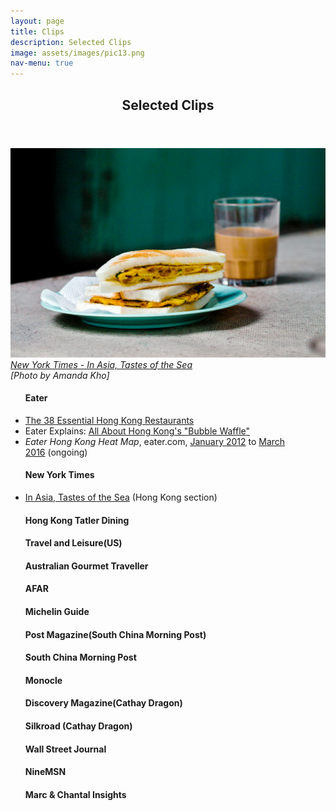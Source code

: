 ```yaml
---
layout: page
title: Clips
description: Selected Clips
image: assets/images/pic13.png
nav-menu: true
---
```


<!-- Main -->
<div id="main">

<!-- One -->
<section id="one">
	<div class="inner">
		<header class="major">
			<h2>Selected Clips</h2>
			</header>
		<p><span class="image fit"><img src="assets/images/pic13.png" alt="" /><i><a href="http://www.nytimes.com/interactive/2015/02/18/travel/In-Asia-Tastes-of-the-Sea.html?ref=travel" target="_blank">New York Times - In Asia, Tastes of the Sea</a><br />[Photo by Amanda Kho]</i></span>
<div class="row">
<div class="4u 12u$(medium)">
<ul class="alt">
<h4>Eater</h4>
<li><a href="http://www.eater.com/maps/best-hong-kong-restaurants" target="_blank">The 38 Essential Hong Kong Restaurants</a></li>
<li>Eater Explains:&nbsp;<a href="https://www.eater.com/2017/7/7/15928320/hong-kong-bubble-waffle-egglet-gai-daan-zai-ice-cream" target="_blank">All About Hong Kong's "Bubble Waffle"</a></li>
<li><i>Eater Hong Kong Heat Map</i>, eater.com,&nbsp;<a href="http://eater.com/archives/2012/01/09/the-eater-hong-kong-heat-map-where-to-eat-right-now.php" target="_blank">January 2012</a>&nbsp;to&nbsp;<a href="http://www.eater.com/maps/best-new-restaurants-hong-kong" target="_blank">March 2016</a>&nbsp;(ongoing)</li>
<h4>New York Times</h4>
<li><a href="http://www.nytimes.com/interactive/2015/02/18/travel/In-Asia-Tastes-of-the-Sea.html?ref=travel" target="_blank">In Asia, Tastes of the Sea</a>&nbsp;(Hong Kong section)</li>
<h4>Hong Kong Tatler Dining</h4>
<h4>Travel and Leisure(US)</h4>
<h4>Australian Gourmet Traveller</h4>
</ul>
</div>
<div class="4u 12u$(medium)">
<ul class="alt">
<h4>AFAR</h4>
<h4>Michelin Guide</h4>
<h4>Post Magazine(South China Morning Post)</h4>
<h4>South China Morning Post</h4>
<h4>Monocle</h4>
</ul>
</div>
<div class="4u 12u$(medium)">
<ul class="alt">
<h4>Discovery Magazine(Cathay Dragon)</h4>
<h4>Silkroad (Cathay Dragon)</h4>
<h4>Wall Street Journal</h4>
<h4>NineMSN</h4>
<h4>Marc & Chantal Insights</h4>
</ul>
</div>
</div>
		</p>
	</div>
</section>


</div>
